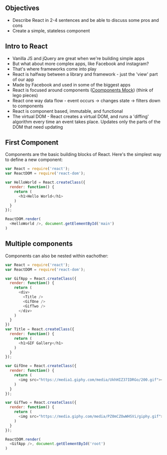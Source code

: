 ## Objectives
- Describe React in 2-4 sentences and be able to discuss some pros and cons
- Create a simple, stateless component

## Intro to React
- Vanilla JS and jQuery are great when we're building simple apps
- But what about more complex apps, like Facebook and instagram?
- That's where frameworks come into play
- React is halfway between a library and framework - just the 'view' part of our app
- Made by Facebook and used in some of the biggest apps
- React is focused around components ([Coomponents Mock](https://facebook.github.io/react/img/blog/thinking-in-react-components.png)) (think of lego pieces)
- React one way data flow - event occurs -> changes state -> filters down to components
- React is component based, immutable, and functional
- The virtual DOM - React creates a virtual DOM, and runs a 'diffing' algorithm every time an event takes place. Updates only the parts of the DOM that need updating

## First Component
Components are the basic building blocks of React. Here's the simplest way to define a new component:

```js
var React = require('react');
var ReactDOM = require('react-dom');

var HelloWorld = React.createClass({
  render: function() {
    return (
      <h1>Hello World</h1>
    )
  }
});

ReactDOM.render(
  <HelloWorld />, document.getElementById('main')
)
```

## Multiple components
Components can also be nested within eachother: 
```js
var React = require('react');
var ReactDOM = require('react-dom');

var GifApp = React.createClass({
  render: function() {
    return (
      <div>
        <Title />
        <GifOne />
        <GifTwo />
      </div>
    )
  }
})
var Title = React.createClass({
  render: function() {
    return (
      <h1>GIF Gallery</h1>
    )
  }
});

var GifOne = React.createClass({
  render: function() {
    return (
      <img src="https://media1.giphy.com/media/UkhHIZ37IDRGo/200.gif"></img>
    )
  }
});

var GifTwo = React.createClass({
  render: function() {
    return (
      <img src="https://media.giphy.com/media/PZ0mCZOwWHSVi/giphy.gif"></img>
    )
  }
});

ReactDOM.render(
  <GifApp />, document.getElementById('root')
)
```
